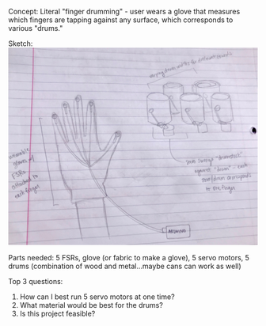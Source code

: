 Concept:
Literal "finger drumming" - user wears a glove that measures which fingers are tapping against any surface, which corresponds to various "drums."

Sketch:
![](images/finalprojectsketch.jpeg)

Parts needed:
5 FSRs, glove (or fabric to make a glove), 5 servo motors, 5 drums (combination of wood and metal...maybe cans can work as well)

Top 3 questions:
1. How can I best run 5 servo motors at one time? 
2. What material would be best for the drums?
3. Is this project feasible?

